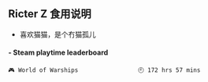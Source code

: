 ## Ricter Z 食用说明
- 喜欢猫猫，是个冇猫孤儿

<!-- steam-box start -->
#### - Steam playtime leaderboard
```text
🎮 World of Warships                 🕘 172 hrs 57 mins
```
<!-- Powered by https://github.com/YouEclipse/steam-box . -->
<!-- steam-box end -->

